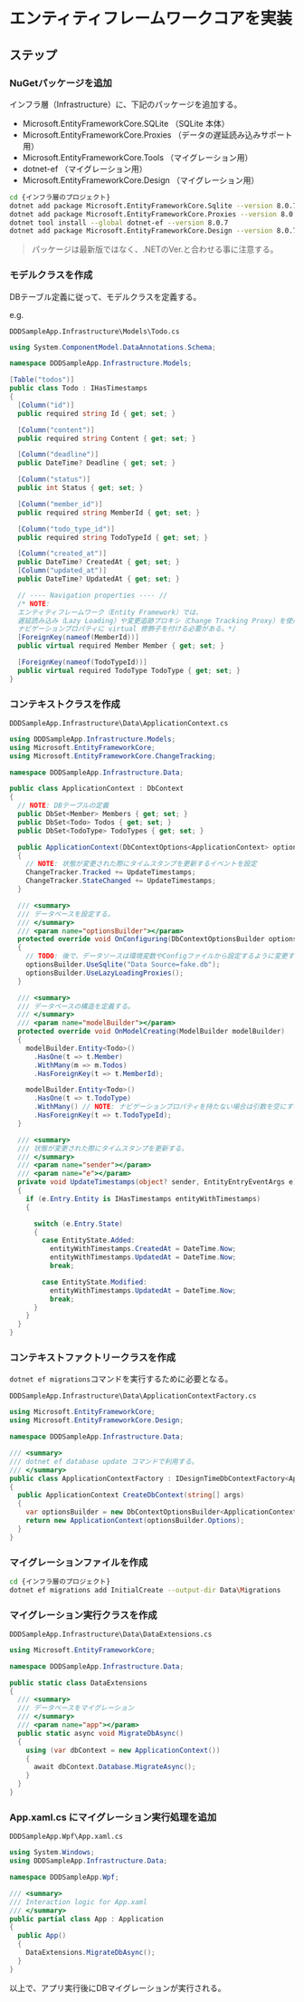 # エンティティフレームワークコアを実装

## ステップ

### NuGetパッケージを追加

インフラ層（Infrastructure）に、下記のパッケージを追加する。

- Microsoft.EntityFrameworkCore.SQLite （SQLite 本体）
- Microsoft.EntityFrameworkCore.Proxies （データの遅延読み込みサポート用）
- Microsoft.EntityFrameworkCore.Tools （マイグレーション用）
- dotnet-ef （マイグレーション用）
- Microsoft.EntityFrameworkCore.Design （マイグレーション用）

```sh
cd {インフラ層のプロジェクト}
dotnet add package Microsoft.EntityFrameworkCore.Sqlite --version 8.0.7
dotnet add package Microsoft.EntityFrameworkCore.Proxies --version 8.0.7
dotnet tool install --global dotnet-ef --version 8.0.7
dotnet add package Microsoft.EntityFrameworkCore.Design --version 8.0.7
```

> パッケージは最新版ではなく、.NETのVer.と合わせる事に注意する。

### モデルクラスを作成

DBテーブル定義に従って、モデルクラスを定義する。

e.g.  

`DDDSampleApp.Infrastructure\Models\Todo.cs`

```cs
using System.ComponentModel.DataAnnotations.Schema;

namespace DDDSampleApp.Infrastructure.Models;

[Table("todos")]
public class Todo : IHasTimestamps
{
  [Column("id")]
  public required string Id { get; set; }

  [Column("content")]
  public required string Content { get; set; }

  [Column("deadline")]
  public DateTime? Deadline { get; set; }

  [Column("status")]
  public int Status { get; set; }

  [Column("member_id")]
  public required string MemberId { get; set; }

  [Column("todo_type_id")]
  public required string TodoTypeId { get; set; }

  [Column("created_at")]
  public DateTime? CreatedAt { get; set; }
  [Column("updated_at")]
  public DateTime? UpdatedAt { get; set; }

  // ---- Navigation properties ---- //
  /* NOTE: 
  エンティティフレームワーク（Entity Framework）では、
  遅延読み込み（Lazy Loading）や変更追跡プロキシ（Change Tracking Proxy）を使用する際に、
  ナビゲーションプロパティに virtual 修飾子を付ける必要がある。*/
  [ForeignKey(nameof(MemberId))]
  public virtual required Member Member { get; set; }

  [ForeignKey(nameof(TodoTypeId))]
  public virtual required TodoType TodoType { get; set; }
}
```

### コンテキストクラスを作成

`DDDSampleApp.Infrastructure\Data\ApplicationContext.cs`

```cs
using DDDSampleApp.Infrastructure.Models;
using Microsoft.EntityFrameworkCore;
using Microsoft.EntityFrameworkCore.ChangeTracking;

namespace DDDSampleApp.Infrastructure.Data;

public class ApplicationContext : DbContext
{
  // NOTE: DBテーブルの定義
  public DbSet<Member> Members { get; set; }
  public DbSet<Todo> Todos { get; set; }
  public DbSet<TodoType> TodoTypes { get; set; }

  public ApplicationContext(DbContextOptions<ApplicationContext> options) : base(options)
  {
    // NOTE: 状態が変更された際にタイムスタンプを更新するイベントを設定
    ChangeTracker.Tracked += UpdateTimestamps;
    ChangeTracker.StateChanged += UpdateTimestamps;
  }

  /// <summary>
  /// データベースを設定する。
  /// </summary>
  /// <param name="optionsBuilder"></param>
  protected override void OnConfiguring(DbContextOptionsBuilder optionsBuilder)
  {
    // TODO: 後で、データソースは環境変数やConfigファイルから設定するように変更する。
    optionsBuilder.UseSqlite("Data Source=fake.db");
    optionsBuilder.UseLazyLoadingProxies();
  }

  /// <summary>
  /// データベースの構造を定義する。
  /// </summary>
  /// <param name="modelBuilder"></param>
  protected override void OnModelCreating(ModelBuilder modelBuilder)
  {
    modelBuilder.Entity<Todo>()
      .HasOne(t => t.Member)
      .WithMany(m => m.Todos)
      .HasForeignKey(t => t.MemberId);

    modelBuilder.Entity<Todo>()
      .HasOne(t => t.TodoType)
      .WithMany() // NOTE: ナビゲーションプロパティを持たない場合は引数を空にする
      .HasForeignKey(t => t.TodoTypeId);
  }

  /// <summary>
  /// 状態が変更された際にタイムスタンプを更新する。
  /// </summary>
  /// <param name="sender"></param>
  /// <param name="e"></param>
  private void UpdateTimestamps(object? sender, EntityEntryEventArgs e)
  {
    if (e.Entry.Entity is IHasTimestamps entityWithTimestamps)
    {

      switch (e.Entry.State)
      {
        case EntityState.Added:
          entityWithTimestamps.CreatedAt = DateTime.Now;
          entityWithTimestamps.UpdatedAt = DateTime.Now;
          break;

        case EntityState.Modified:
          entityWithTimestamps.UpdatedAt = DateTime.Now;
          break;
      }
    }
  }
}
```

### コンテキストファクトリークラスを作成

`dotnet ef migrations`コマンドを実行するために必要となる。

`DDDSampleApp.Infrastructure\Data\ApplicationContextFactory.cs`

```cs
using Microsoft.EntityFrameworkCore;
using Microsoft.EntityFrameworkCore.Design;

namespace DDDSampleApp.Infrastructure.Data;

/// <summary>
/// dotnet ef database update コマンドで利用する。
/// </summary>
public class ApplicationContextFactory : IDesignTimeDbContextFactory<ApplicationContext>
{
  public ApplicationContext CreateDbContext(string[] args)
  {
    var optionsBuilder = new DbContextOptionsBuilder<ApplicationContext>();
    return new ApplicationContext(optionsBuilder.Options);
  }
}
```

### マイグレーションファイルを作成

```sh
cd {インフラ層のプロジェクト}
dotnet ef migrations add InitialCreate --output-dir Data\Migrations
```

### マイグレーション実行クラスを作成

`DDDSampleApp.Infrastructure\Data\DataExtensions.cs`

```cs
using Microsoft.EntityFrameworkCore;

namespace DDDSampleApp.Infrastructure.Data;

public static class DataExtensions
{
  /// <summary>
  /// データベースをマイグレーション
  /// </summary>
  /// <param name="app"></param>
  public static async void MigrateDbAsync()
  {
    using (var dbContext = new ApplicationContext())
    {
      await dbContext.Database.MigrateAsync();
    }
  }
}
```

### App.xaml.cs にマイグレーション実行処理を追加

`DDDSampleApp.Wpf\App.xaml.cs`

```cs
using System.Windows;
using DDDSampleApp.Infrastructure.Data;

namespace DDDSampleApp.Wpf;

/// <summary>
/// Interaction logic for App.xaml
/// </summary>
public partial class App : Application
{
  public App()
  {
    DataExtensions.MigrateDbAsync();
  }
}
```

以上で、アプリ実行後にDBマイグレーションが実行される。
